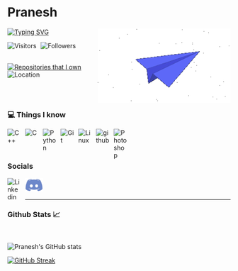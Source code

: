 # Pranesh

<img align="right" alt="C++" width="300" src="./Assets/ezgif.com-gif-maker.gif">


<a href="https://git.io/typing-svg"><img src="https://readme-typing-svg.demolab.com?font=Quicksand&size=21&pause=4000&color=F7F7F7&background=0000006C&center=true&vCenter=true&width=175&height=30&lines=College+Student" alt="Typing SVG" /></a>


<img align=left alt="Visitors" title="Total Visitors" style="padding-right:10px;"  src="https://visitor-badge.glitch.me/badge?page_id=BitingPanda"/> 
<img align=left alt="Followers" title="Github Followers" src="https://img.shields.io/github/followers/BitingPanda?style=social"/>


<br>
<br>
<p align=left>
<a href="https://github.com/BitingPanda?tab=repositories">
    <img  title="Repositories that I own" src="https://custom-icon-badges.demolab.com/badge/-My%20Repos-blue?style=for-the-badge&logoColor=white&logo=repo"/>
</a> 
<img alt="Location" title="Where I am based" src="https://custom-icon-badges.demolab.com/badge/Bangladesh-darkgreen?style=for-the-badge&logo=location&logoColor=white&labelColor=darkred"/>
</p>
<br>
<br>






### 💻 Things I know

<img align="left" alt="C++" width="30px" title="C++" style="padding-right:10px;" src="https://cdn.jsdelivr.net/gh/devicons/devicon/icons/cplusplus/cplusplus-original.svg" />
<img align="left" alt="C" title="C" width="30px" style="padding-right:10px;" src="https://cdn.jsdelivr.net/gh/devicons/devicon/icons/c/c-original.svg" />
<img align="left" alt="Python" title="Python" width="30px" style="padding-right:10px;" src="https://cdn.jsdelivr.net/gh/devicons/devicon/icons/python/python-plain.svg" />
<img align="left" alt="Git" title="Git" width="30px" style="padding-right:10px;" src="https://cdn.jsdelivr.net/gh/devicons/devicon/icons/git/git-original.svg" />
<img align="left" alt="Linux" title="Linux"  width="30px" style="padding-right:10px;" src="https://cdn.jsdelivr.net/gh/devicons/devicon/icons/linux/linux-original.svg" />
<img align="left" alt="github" title="Github" width="30px" style="padding-right:10px;" src="https://cdn.jsdelivr.net/gh/devicons/devicon/icons/github/github-original-wordmark.svg" />
<img align="left" alt="Photoshop" title="Photoshop"  width="30px" style="padding-right:10px;" src="https://cdn.jsdelivr.net/gh/devicons/devicon/icons/photoshop/photoshop-plain.svg" />

<br>
<br>
<br>

### Socials
<a href="https://bd.linkedin.com/in/pranesh-nur">
    <img align="left" alt="Linkedin" title="Go to my linkedin"  width="30px" style="padding-right:10px;" src="https://cdn.jsdelivr.net/gh/devicons/devicon/icons/linkedin/linkedin-original.svg" />
</a>
<a href="https://discordapp.com/users/Biting%20Panda#6667r">
    <img align="left" alt="Discord" title="Go to my dicord"  width="40px" style="padding-right:10px;" src="./Assets/Discord-Logo.png" />
</a>
<br>
<br>

---


### Github Stats 📈
<br>

![Pranesh's GitHub stats](https://github-readme-stats.vercel.app/api?username=BitingPanda&show_icons=true&theme=radical&bg_color=000000&text_color=FFFFFF&title_color=FF0000)


[![GitHub Streak](https://streak-stats.demolab.com?user=BitingPanda&theme=highcontrast&date_format=j%20M%5B%20Y%5D&stroke=DDDDDD&background=000000&border=FFFFFF&ring=FFFFFF&fire=FF0000&currStreakNum=FFFFFF&sideNums=F0F0F0DF&currStreakLabel=FF0000&dates=DDDDDD&sideLabels=DDDDDD)](https://git.io/streak-stats)

